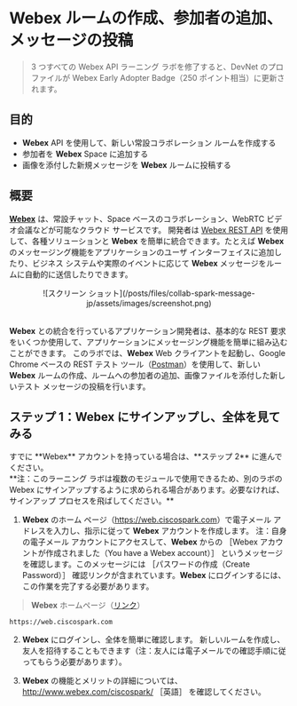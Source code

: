 # Webex ルームの作成、参加者の追加、メッセージの投稿

> 3 つすべての Webex API ラーニング ラボを修了すると、DevNet のプロファイルが Webex Early Adopter Badge（250 ポイント相当）に更新されます。

## 目的

- **Webex** API を使用して、新しい常設コラボレーション ルームを作成する
- 参加者を **Webex** Space に追加する
- 画像を添付した新規メッセージを **Webex** ルームに投稿する

## 概要

**<a href="http://www.webex.com/ciscospark/" target="\_blank">Webex</a>** は、常設チャット、Space ベースのコラボレーション、WebRTC ビデオ会議などが可能なクラウド サービスです。  開発者は <a href="https://developer.ciscospark.com/getting-started.html" target="\_blank">Webex REST API</a> を使用して、各種ソリューションと **Webex** を簡単に統合できます。たとえば **Webex** のメッセージング機能をアプリケーションのユーザ インターフェイスに追加したり、ビジネス システムや実際のイベントに応じて **Webex** メッセージをルームに自動的に送信したりできます。

<div align="center">![スクリーン ショット](/posts/files/collab-spark-message-jp/assets/images/screenshot.png)</div>
<br>

**Webex** との統合を行っているアプリケーション開発者は、基本的な REST 要求をいくつか使用して、アプリケーションにメッセージング機能を簡単に組み込むことができます。  このラボでは、**Webex** Web クライアントを起動し、Google Chrome ベースの REST テスト ツール（<a href="https://www.getpostman.com/" target="\_blank">Postman</a>）を使用して、新しい **Webex** ルームの作成、ルームへの参加者の追加、画像ファイルを添付した新しいテスト メッセージの投稿を行います。

## ステップ 1：**Webex** にサインアップし、全体を見てみる

<aside class="notice">すでに **Webex** アカウントを持っている場合は、**ステップ 2** に進んでください。</aside>
**注：このラーニング ラボは複数のモジュールで使用できるため、別のラボの Webex にサインアップするように求められる場合があります。必要なければ、サインアップ プロセスを飛ばしてください。**

1. **Webex** のホーム ページ（<a href="https://web.ciscospark.com" target="\_blank">https://web.ciscospark.com</a>）で電子メール アドレスを入力し、指示に従って **Webex** アカウントを作成します。  注：自身の電子メール アカウントにアクセスして、**Webex** からの ［Webex アカウントが作成されました（You have a Webex account）］ というメッセージを確認します。このメッセージには ［パスワードの作成（Create Password）］ 確認リンクが含まれています。**Webex** にログインするには、この作業を完了する必要があります。
> **Webex** ホームページ（<a href="https://web.ciscospark.com" target="\_blank">リンク</a>）
```
https://web.ciscospark.com
```
2. **Webex** にログインし、全体を簡単に確認します。  新しいルームを作成し、友人を招待することもできます（注：友人には電子メールでの確認手順に従ってもらう必要があります）。

3. **Webex** の機能とメリットの詳細については、<a href="http://www.webex.com/ciscospark/" target="\_blank">http://www.webex.com/ciscospark/</a> ［英語］ を確認してください。

